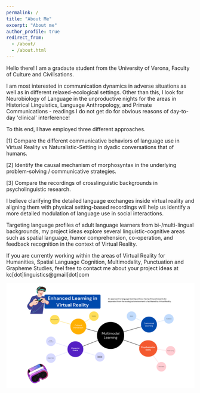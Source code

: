 ```yaml
---
permalink: /
title: "About Me"
excerpt: "About me"
author_profile: true
redirect_from: 
  - /about/
  - /about.html
---
```


Hello there! I am a gradaute student from the University of Verona, Faculty of Culture and Civilisations.

I am most interested in communication dynamics in adverse situations as well as in different relaxed-ecological settings. Other than this, I look for Neurobiology of Language in the unproductive nights for the areas in Historical Linguistics, Language Anthropology, and Primate Communications - readings I do not get do for obvious reasons of day-to-day 'clinical' interference!


To this end, I have employed three different approaches.

[1] Compare the different communicative behaviors of language use in Virtual Reality vs Naturalistic-Setting in dyadic conversations that of humans.

[2] Identify the causal mechanism of morphosyntax in the underlying problem-solving /   communicative strategies.

[3] Compare the recordings of crosslinguistic backgrounds in psycholinguistic research.

I believe clarifying the detailed language exchanges inside virtual reality and aligning them with physical setting-based recordings will help us identify a more detailed modulation of language use in social interactions.

Targeting language profiles of adult language learners from bi-/multi-lingual backgrounds, my project ideas explore several linguistic-cognitive areas such as spatial language, humor comprehension, co-operation, and feedback recognition in the context of Virtual Reality.

If you are currently working within the areas of Virtual Reality for Humanities, Spatial Language Cognition, Multimodality, Punctuation and Grapheme Studies, feel free to contact me about your project ideas at kc[dot]linguistics@gmail[dot]com

<img src="../images/GitHub Frontpage.png">